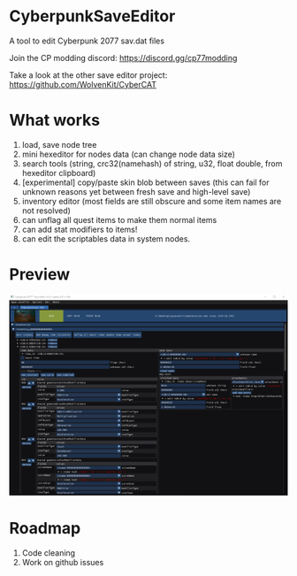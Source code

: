 # CyberpunkSaveEditor
A tool to edit Cyberpunk 2077 sav.dat files

Join the CP modding discord: https://discord.gg/cp77modding

Take a look at the other save editor project: https://github.com/WolvenKit/CyberCAT

# What works
1) load, save node tree
2) mini hexeditor for nodes data (can change node data size)
3) search tools (string, crc32(namehash) of string, u32, float double, from hexeditor clipboard)
4) [experimental] copy/paste skin blob between saves
    (this can fail for unknown reasons yet between fresh save and high-level save)
5) inventory editor (most fields are still obscure and some item names are not resolved)
6) can unflag all quest items to make them normal items
7) can add stat modifiers to items!
8) can edit the scriptables data in system nodes.

# Preview
![](./preview.png)

# Roadmap
1) Code cleaning
2) Work on github issues
